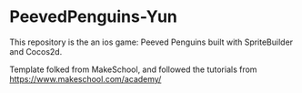 # PeevedPenguins-Yun

This repository is the an ios game: Peeved Penguins built with SpriteBuilder and Cocos2d.

Template folked from MakeSchool, and followed the tutorials from https://www.makeschool.com/academy/



